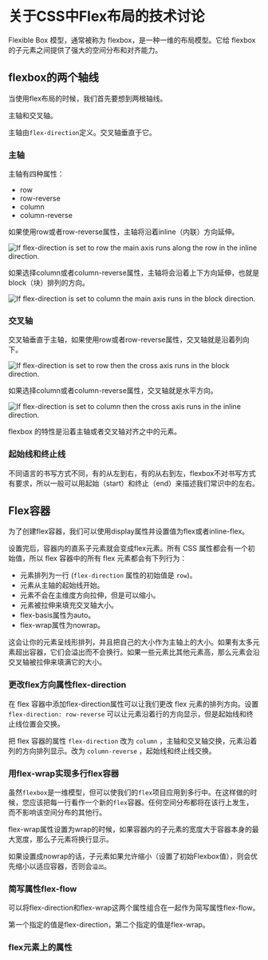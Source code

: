 # 关于CSS中Flex布局的技术讨论

Flexible Box 模型，通常被称为 flexbox，是一种一维的布局模型。它给 flexbox 的子元素之间提供了强大的空间分布和对齐能力。

## flexbox的两个轴线

当使用flex布局的时候，我们首先要想到两根轴线。

主轴和交叉轴。

主轴由`flex-direction`定义。交叉轴垂直于它。

### 主轴

主轴有四种属性：

* row
* row-reverse
* column
* column-reverse

如果使用row或者row-reverse属性，主轴将沿着inline（内联）方向延伸。

![If flex-direction is set to row the main axis runs along the row in the inline direction.](https://developer.mozilla.org/en-US/docs/Web/CSS/CSS_Flexible_Box_Layout/Basic_Concepts_of_Flexbox/basics1.png)

如果选择column或者column-reverse属性，主轴将会沿着上下方向延伸，也就是block（块）排列的方向。

![If flex-direction is set to column the main axis runs in the block direction.](https://developer.mozilla.org/en-US/docs/Web/CSS/CSS_Flexible_Box_Layout/Basic_Concepts_of_Flexbox/basics2.png)

### 交叉轴

交叉轴垂直于主轴，如果使用row或者row-reverse属性，交叉轴就是沿着列向下。

![If flex-direction is set to row then the cross axis runs in the block direction.](https://developer.mozilla.org/en-US/docs/Web/CSS/CSS_Flexible_Box_Layout/Basic_Concepts_of_Flexbox/basics3.png)

如果选择column或者column-reverse属性，交叉轴就是水平方向。

![If flex-direction is set to column then the cross axis runs in the inline direction.](https://developer.mozilla.org/en-US/docs/Web/CSS/CSS_Flexible_Box_Layout/Basic_Concepts_of_Flexbox/basics4.png)

flexbox 的特性是沿着主轴或者交叉轴对齐之中的元素。

### 起始线和终止线

不同语言的书写方式不同，有的从左到右，有的从右到左，flexbox不对书写方式有要求，所以一般可以用起始（start）和终止（end）来描述我们常识中的左右。

## Flex容器

为了创建flex容器，我们可以使用display属性并设置值为flex或者inline-flex。

设置完后，容器内的直系子元素就会变成flex元素。所有 CSS 属性都会有一个初始值，所以 flex 容器中的所有 flex 元素都会有下列行为：

- 元素排列为一行 (`flex-direction` 属性的初始值是 `row`)。
- 元素从主轴的起始线开始。
- 元素不会在主维度方向拉伸，但是可以缩小。
- 元素被拉伸来填充交叉轴大小。
- flex-basis属性为auto。
- flex-wrap属性为nowrap。

这会让你的元素呈线形排列，并且把自己的大小作为主轴上的大小。如果有太多元素超出容器，它们会溢出而不会换行。如果一些元素比其他元素高，那么元素会沿交叉轴被拉伸来填满它的大小。

### 更改flex方向属性flex-direction

在 flex 容器中添加flex-direction属性可以让我们更改 flex 元素的排列方向。设置 `flex-direction: row-reverse` 可以让元素沿着行的方向显示，但是起始线和终止线位置会交换。

把 flex 容器的属性 `flex-direction` 改为 `column` ，主轴和交叉轴交换，元素沿着列的方向排列显示。改为 `column-reverse` ，起始线和终止线交换。

### 用flex-wrap实现多行flex容器

虽然`flexbox`是一维模型，但可以使我们的`flex`项目应用到多行中。在这样做的时候，您应该把每一行看作一个新的`flex`容器。任何空间分布都将在该行上发生，而不影响该空间分布的其他行。

flex-wrap属性设置为wrap的时候，如果容器内的子元素的宽度大于容器本身的最大宽度，那么子元素将换行显示。

如果设置成nowrap的话，子元素如果允许缩小（设置了初始Flexbox值），则会优先缩小以适应容器，否则会`溢出`。

### 简写属性flex-flow

可以将flex-direction和flex-wrap这两个属性组合在一起作为简写属性flex-flow。

第一个指定的值是flex-direction，第二个指定的值是flex-wrap。

### flex元素上的属性



